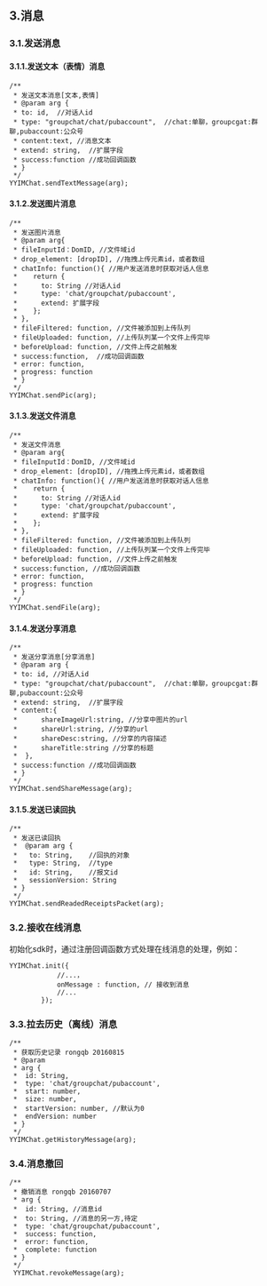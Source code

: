 ## 3.消息

### 3.1.发送消息

#### 3.1.1.发送文本（表情）消息

	/**
	 * 发送文本消息[文本,表情]
	 * @param arg {
	 * to: id,  //对话人id
	 * type: "groupchat/chat/pubaccount",  //chat:单聊，groupcgat:群聊,pubaccount:公众号
	 * content:text, //消息文本
	 * extend: string,  //扩展字段 
	 * success:function //成功回调函数
	 * }
	 */
	YYIMChat.sendTextMessage(arg); 

#### 3.1.2.发送图片消息
    
	/**
	 * 发送图片消息
	 * @param arg{
	 * fileInputId：DomID, //文件域id 
	 * drop_element: [dropID], //拖拽上传元素id，或者数组
	 * chatInfo: function(){ //用户发送消息时获取对话人信息
	 * 	  return {
	 * 		to: String //对话人id
	 *      type: 'chat/groupchat/pubaccount',
	 *      extend: 扩展字段
	 * 	  };
	 * },
	 * fileFiltered: function, //文件被添加到上传队列
	 * fileUploaded: function, //上传队列某一个文件上传完毕
	 * beforeUpload: function, //文件上传之前触发
	 * success:function,  //成功回调函数
	 * error: function,
	 * progress: function
	 * }
	 */
	YYIMChat.sendPic(arg);

#### 3.1.3.发送文件消息
    
	/**
	 * 发送文件消息
	 * @param arg{
	 * fileInputId：DomID, //文件域id 
	 * drop_element: [dropID], //拖拽上传元素id，或者数组
	 * chatInfo: function(){ //用户发送消息时获取对话人信息
	 * 	  return {
	 * 		to: String //对话人id
	 *      type: 'chat/groupchat/pubaccount',
	 *      extend: 扩展字段
	 * 	  };
	 * },
	 * fileFiltered: function, //文件被添加到上传队列
	 * fileUploaded: function, //上传队列某一个文件上传完毕
	 * beforeUpload: function, //文件上传之前触发
	 * success:function, //成功回调函数
	 * error: function,
	 * progress: function
	 * }
	 */
	YYIMChat.sendFile(arg);

#### 3.1.4.发送分享消息
	/**
	 * 发送分享消息[分享消息]
	 * @param arg {
	 * to: id, //对话人id
	 * type: "groupchat/chat/pubaccount",  //chat:单聊，groupcgat:群聊,pubaccount:公众号
	 * extend: string,  //扩展字段 
	 * content:{
	 * 		shareImageUrl:string, //分享中图片的url
	 * 		shareUrl:string, //分享的url
	 * 		shareDesc:string, //分享的内容描述
	 * 		shareTitle:string //分享的标题
	 * 	},
	 * success:function //成功回调函数
	 * }
	 */    
	YYIMChat.sendShareMessage(arg);

#### 3.1.5.发送已读回执
    
	/**
	 * 发送已读回执
	 *  @param arg {
	 *   to: String,	//回执的对象
	 *   type: String, 	//type
	 * 	 id: String, 	//报文id
	 *   sessionVersion: String
	 * }
	 */
	YYIMChat.sendReadedReceiptsPacket(arg);


### 3.2.接收在线消息

初始化sdk时，通过注册回调函数方式处理在线消息的处理，例如：

	YYIMChat.init({
				//...，
				onMessage : function, // 接收到消息
				//...
			});

### 3.3.拉去历史（离线）消息
    
	/**
	 * 获取历史记录 rongqb 20160815
	 * @param 
	 * arg {
	 * 	id: String,
	 *  type: 'chat/groupchat/pubaccount',
	 *  start: number,
	 *  size: number,
	 *  startVersion: number, //默认为0
	 *  endVersion: number
	 * } 
	 */
	YYIMChat.getHistoryMessage(arg);
	
### 3.4.消息撤回
	/**
	 * 撤销消息 rongqb 20160707
	 * arg {
	 * 	id: String, //消息id
	 *  to: String, //消息的另一方,待定
	 *  type: 'chat/groupchat/pubaccount',
	 *  success: function,
	 *  error: function,
	 *  complete: function
	 * }
	 */	
	 YYIMChat.revokeMessage(arg);
